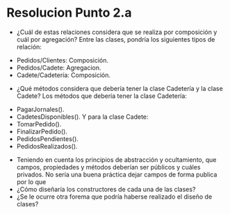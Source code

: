 # Resolucion Punto 2.a
* ¿Cuál de estas relaciones considera que se realiza por composición y cuál por agregación?
Entre las clases, pondría los siguientes tipos de relación:
- Pedidos/Clientes: Composición.
- Pedidos/Cadete: Agregacion.
- Cadete/Cadetería: Composición.
* ¿Qué métodos considera que debería tener la clase Cadetería y la clase Cadete?
Los métodos que debería tener la clase Cadetería:
- PagarJornales().
- CadetesDisponibles().
Y para la clase Cadete:
- TomarPedido().
- FinalizarPedido().
- PedidosPendientes().
- PedidosRealizados().
* Teniendo en cuenta los principios de abstracción y ocultamiento, que campos, propiedades y métodos deberían ser públicos y cuáles privados.
No sería una buena práctica dejar campos de forma publica por lo que 
* ¿Cómo diseñaría los constructores de cada una de las clases?
* ¿Se le ocurre otra forema que podría haberse realizado el diseño de clases?
